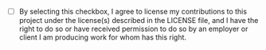 
- [ ] By selecting this checkbox, I agree to license my contributions to this project under the license(s) described in the LICENSE file, and I have the right to do so or have received 
permission to do so by an employer or client I am producing work for whom has this right.
